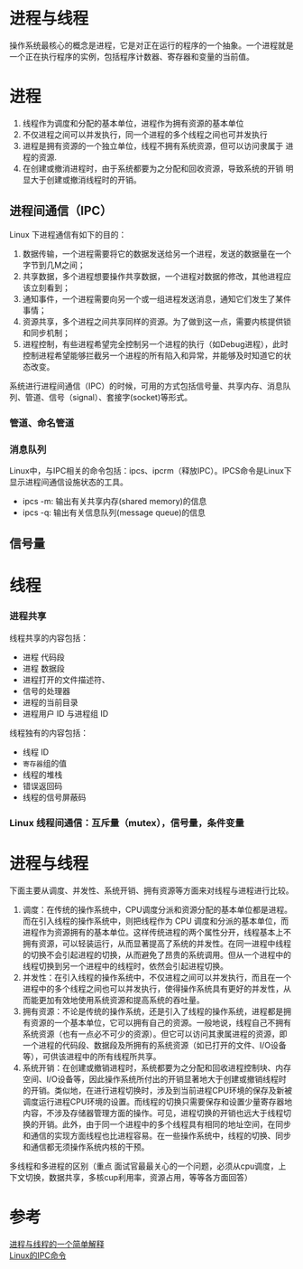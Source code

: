 # 进程与线程

操作系统最核心的概念是进程，它是对正在运行的程序的一个抽象。一个进程就是一个正在执行程序的实例，包括程序计数器、寄存器和变量的当前值。


# 进程

1. 线程作为调度和分配的基本单位，进程作为拥有资源的基本单位
2. 不仅进程之间可以并发执行，同一个进程的多个线程之间也可并发执行
3. 进程是拥有资源的一个独立单位，线程不拥有系统资源，但可以访问隶属于
进程的资源.
4. 在创建或撤消进程时，由于系统都要为之分配和回收资源，导致系统的开销
明显大于创建或撤消线程时的开销。

## 进程间通信（IPC）

Linux 下进程通信有如下的目的：

1. 数据传输，一个进程需要将它的数据发送给另一个进程，发送的数据量在一个字节到几M之间；
2. 共享数据，多个进程想要操作共享数据，一个进程对数据的修改，其他进程应该立刻看到；
3. 通知事件，一个进程需要向另一个或一组进程发送消息，通知它们发生了某件事情；
4. 资源共享，多个进程之间共享同样的资源。为了做到这一点，需要内核提供锁和同步机制；
5. 进程控制，有些进程希望完全控制另一个进程的执行（如Debug进程），此时控制进程希望能够拦截另一个进程的所有陷入和异常，并能够及时知道它的状态改变。

系统进行进程间通信（IPC）的时候，可用的方式包括信号量、共享内存、消息队列、管道、信号（signal）、套接字(socket)等形式。

### 管道、命名管道

### 消息队列


Linux中，与IPC相关的命令包括：ipcs、ipcrm（释放IPC）。IPCS命令是Linux下显示进程间通信设施状态的工具。

* ipcs -m: 输出有关共享内存(shared memory)的信息
* ipcs -q: 输出有关信息队列(message queue)的信息


## 信号量

# 线程

### 进程共享

线程共享的内容包括：

* 进程 代码段
* 进程 数据段
* 进程打开的文件描述符、
* 信号的处理器
* 进程的当前目录
* 进程用户 ID 与进程组 ID    

线程独有的内容包括：

* 线程 ID
* `寄存器`组的值
* 线程的堆栈
* 错误返回码
* 线程的信号屏蔽码

### Linux 线程间通信：互斥量（mutex），信号量，条件变量
# 进程与线程

下面主要从调度、并发性、系统开销、拥有资源等方面来对线程与进程进行比较。

1. 调度：在传统的操作系统中，CPU调度分派和资源分配的基本单位都是进程。而在引入线程的操作系统中，则把线程作为 CPU 调度和分派的基本单位，而进程作为资源拥有的基本单位。这样传统进程的两个属性分开，线程基本上不拥有资源，可以轻装运行，从而显著提高了系统的并发性。在同一进程中线程的切换不会引起进程的切换，从而避免了昂贵的系统调用。但从一个进程中的线程切换到另一个进程中的线程时，依然会引起进程切换。
2. 并发性：在引入线程的操作系统中，不仅进程之间可以并发执行，而且在一个进程中的多个线程之间也可以并发执行，使得操作系统具有更好的并发性，从而能更加有效地使用系统资源和提高系统的吞吐量。  
3. 拥有资源：不论是传统的操作系统，还是引入了线程的操作系统，进程都是拥有资源的一个基本单位，它可以拥有自己的资源。一般地说，线程自己不拥有系统资源（也有一点必不可少的资源）。但它可以访问其隶属进程的资源，即一个进程的代码段、数据段及所拥有的系统资源（如已打开的文件、I/O设备等），可供该进程中的所有线程所共享。
4. 系统开销：在创建或撤销进程时，系统都要为之分配和回收进程控制块、内存空间、I/O设备等，因此操作系统所付出的开销显著地大于创建或撤销线程时的开销。类似地，在进行进程切换时，涉及到当前进程CPU环境的保存及新被调度运行进程CPU环境的设置。而线程的切换只需要保存和设置少量寄存器地内容，不涉及存储器管理方面的操作。可见，进程切换的开销也远大于线程切换的开销。此外，由于同一个进程中的多个线程具有相同的地址空间，在同步和通信的实现方面线程也比进程容易。在一些操作系统中，线程的切换、同步和通信都无须操作系统内核的干预。
  
  
多线程和多进程的区别（重点 面试官最最关心的一个问题，必须从cpu调度，上下文切换，数据共享，多核cup利用率，资源占用，等等各方面回答）

# 参考
[进程与线程的一个简单解释](http://www.ruanyifeng.com/blog/2013/04/processes_and_threads.html)  
[Linux的IPC命令](http://www.cnblogs.com/cocowool/archive/2012/05/22/2513027.html)  



